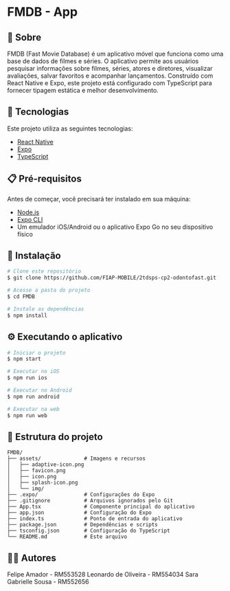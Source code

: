 # FMDB - App

## 📱 Sobre

FMDB (Fast Movie Database) é um aplicativo móvel que funciona como uma base de dados de filmes e séries. O aplicativo permite aos usuários pesquisar informações sobre filmes, séries, atores e diretores, visualizar avaliações, salvar favoritos e acompanhar lançamentos. Construído com React Native e Expo, este projeto está configurado com TypeScript para fornecer tipagem estática e melhor desenvolvimento.

## 🚀 Tecnologias

Este projeto utiliza as seguintes tecnologias:

- [React Native](https://reactnative.dev/)
- [Expo](https://expo.dev/)
- [TypeScript](https://www.typescriptlang.org/)

## 📋 Pré-requisitos

Antes de começar, você precisará ter instalado em sua máquina:

- [Node.js](https://nodejs.org/en/)
- [Expo CLI](https://docs.expo.dev/get-started/installation/)
- Um emulador iOS/Android ou o aplicativo Expo Go no seu dispositivo físico

## 🔧 Instalação

```bash
# Clone este repositório
$ git clone https://github.com/FIAP-MOBILE/2tdsps-cp2-odontofast.git

# Acesse a pasta do projeto
$ cd FMDB

# Instale as dependências
$ npm install
```

## ⚙️ Executando o aplicativo

```bash
# Iniciar o projeto
$ npm start

# Executar no iOS
$ npm run ios

# Executar no Android
$ npm run android

# Executar na web
$ npm run web
```

## 📁 Estrutura do projeto

```
FMDB/
├── assets/              # Imagens e recursos
│   ├── adaptive-icon.png
│   ├── favicon.png
│   ├── icon.png
│   ├── splash-icon.png
│   └── img/
├── .expo/               # Configurações do Expo
├── .gitignore           # Arquivos ignorados pelo Git
├── App.tsx              # Componente principal do aplicativo
├── app.json             # Configuração do Expo
├── index.ts             # Ponto de entrada do aplicativo
├── package.json         # Dependências e scripts
├── tsconfig.json        # Configuração do TypeScript
└── README.md            # Este arquivo
```

## 👨‍💻 Autores

Felipe Amador - RM553528
Leonardo de Oliveira - RM554034
Sara Gabrielle Sousa - RM552656

